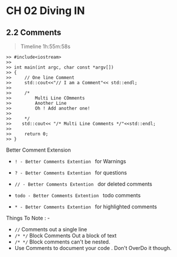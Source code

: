 # CH 02 Diving IN

## 2.2 Comments

> Timeline 1h:55m:58s

    >> #include<iostream>
    >> 
    >> int main(int argc, char const *argv[])
    >> {
    >>     // One line Comment
    >>     std::cout<<"// I am a Comment"<< std::endl;
    >> 
    >>     /*
    >>         Multi Line COmments
    >>         Another Line 
    >>         Oh ! Add another one!
    >> 
    >>     */
    >>    std::cout<< "/* Multi Line Comments */"<<std::endl;
    >> 
    >>     return 0;
    >> }

Better Comment Extension
*  `! - Better Comments Extention ` for Warnings

*  `? - Better Comments Extention ` for questions
  
*  `// - Better Comments Extention ` dor deleted comments
  
*  `todo - Better Comments Extention ` todo comments
  
*  `* - Better Comments Extention ` for highlighted comments

Things To Note : - 
* `//` Comments out a single line
* `/* */` Block Comments Out a block of text
* `/* */` Block comments can't be nested.
* Use Comments to document your code . Don't OverDo it though.
